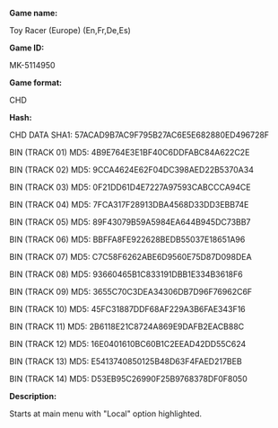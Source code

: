 **Game name:**

Toy Racer (Europe) (En,Fr,De,Es)

**Game ID:**

MK-5114950

**Game format:**

CHD

**Hash:**

CHD DATA SHA1: 57ACAD9B7AC9F795B27AC6E5E682880ED496728F

BIN (TRACK 01) MD5: 4B9E764E3E1BF40C6DDFABC84A622C2E

BIN (TRACK 02) MD5: 9CCA4624E62F04DC398AED22B5370A34

BIN (TRACK 03) MD5: 0F21DD61D4E7227A97593CABCCCA94CE

BIN (TRACK 04) MD5: 7FCA317F28913DBA4568D33DD3EBB74E

BIN (TRACK 05) MD5: 89F43079B59A5984EA644B945DC73BB7

BIN (TRACK 06) MD5: BBFFA8FE922628BEDB55037E18651A96

BIN (TRACK 07) MD5: C7C58F6262ABE6D9560E75D87D098DEA

BIN (TRACK 08) MD5: 93660465B1C833191DBB1E334B3618F6

BIN (TRACK 09) MD5: 3655C70C3DEA34306DB7D96F76962C6F

BIN (TRACK 10) MD5: 45FC31887DDF68AF229A3B6FAE343F16

BIN (TRACK 11) MD5: 2B6118E21C8724A869E9DAFB2EACB88C

BIN (TRACK 12) MD5: 16E0401610BC60B1C2EEAD42DD55C624

BIN (TRACK 13) MD5: E5413740850125B48D63F4FAED217BEB

BIN (TRACK 14) MD5: D53EB95C26990F25B9768378DF0F8050

**Description:**

Starts at main menu with "Local" option highlighted.